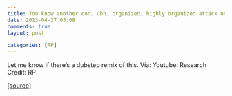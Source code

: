 ```yaml
---
title: You know another con… uhh… organized… highly organized attack on the country.
date: 2013-04-27 03:08
comments: true
layout: post

categories: [RP]
---
```

 Let me know if there’s a dubstep remix of this. Via: Youtube: Research Credit: RP 

 <a href='http://www.cryptogon.com/?p=34846' rel='canonical'>[source]</a>
